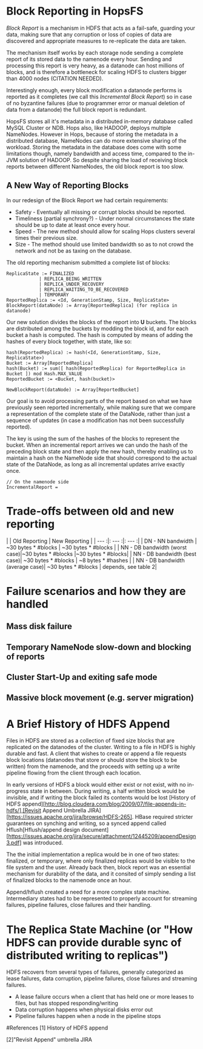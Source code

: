 # Block Reporting in HopsFS
_Block Report_ is a mechanism in HDFS that acts as a fail-safe, guarding your
 data, making sure that any corruption or loss of copies of data are discovered
  and appropriate measures to re-replicate the data are taken. 
  
The mechanism itself works by each storage node sending a complete report of 
its stored data to the namenode every hour. Sending and processing this 
report is very heavy, as a datanode can host millions of blocks, and is 
therefore a bottleneck for scaling HDFS to clusters bigger than 4000
 nodes (CITATION NEEDED).
 
Interestingly enough, every block modification a datanode performs is 
reported as it completes (we call this _Incremental Block Report_) so in case of
 no byzantine 
failures (due to 
programmer error or manual deletion of data from a datanode) the full block 
report is redundant.
 
HopsFS stores all it's metadata in a distributed in-memory database called 
MySQL Cluster or NDB. Hops also, like HADOOP, deploys multiple NameNodes. 
However in Hops, because of storing the metadata in a distributed database, 
NameNodes can do more extensive sharing of the workload. Storing the 
metadata in the database does come with some limitations though, namely 
bandwidth and access time, compared to the in-JVM solution of HADOOP. So 
despite sharing the load of receiving block reports between different 
NameNodes, the old block report is too slow.

## A New Way of Reporting Blocks
In our redesign of the Block Report we had certain requirements:
* Safety - Eventually all missing or corrupt blocks should be 
reported.
* Timeliness (partial synchrony?) - Under normal circumstances the state 
should be up to date at least once every hour.
* Speed - The new method should allow for scaling Hops clusters several times
 their previous size.
* Size - The method should use limited bandwidth so as to not crowd the 
network and not be as taxing on the database.

The old reporting mechanism submitted a complete list of blocks:

    ReplicaState := FINALIZED
                | REPLICA_BEING_WRITTEN
                | REPLICA_UNDER_RECOVERY
                | REPLICA_WAITING_TO_BE_RECOVERED
                | TEMPORARY
    ReportedReplica := <Id, GenerationStamp, Size, ReplicaState> 
    BlockReport(dataNode) := Array[ReportedReplica] (for replica in datanode)
    
Our new solution divides the blocks of the report into **U** buckets. The 
blocks are distributed among the buckets by modding the block id, and for 
each bucket a hash is computed. The hash is computed by means of adding the 
hashes of every block together, with state, like so:

    hash(ReportedReplica) := hash(<Id, GenerationStamp, Size, ReplicaState>)
    Bucket := Array[ReportedReplica]
    hash(Bucket) := sum([ hash(ReportedReplica) for ReportedReplica in Bucket ]) mod Hash.MAX_VALUE
    ReportedBucket := <Bucket, hash(bucket)>
    
    NewBlockReport(dataNode) := Array[ReportedBucket]

Our goal is to avoid processing parts of the report based on what we have 
previously seen reported incrementally, while making sure that we compare a 
representation of the complete state of the DataNode, rather than just a 
sequence of updates (in case a modification has not been successfully 
reported).

The key is using the sum of the hashes of the blocks to represent the bucket.
 When an incremental report arrives we can undo the hash of the preceding 
 block state and then apply the new hash, thereby enabling us to maintain a 
 hash on the NameNode side that should correspond to the actual state of the 
 DataNode, as long as all incremental updates arrive exactly once.

    // On the namenode side
    IncrementalReport = 
    
# Trade-offs between old and new reporting
| | Old Reporting | New Reporting |
| --- :|: --- :|: --- :|
| DN - NN bandwidth | ~30 bytes * #blocks | ~30 bytes * #blocks |
| NN - DB bandwidth (worst case)|~30 bytes * #blocks |~30 bytes * #blocks|
| NN - DB bandwidth (best case)| ~30 bytes * #blocks | ~8 bytes * #hashes |
| NN - DB bandwidth (average case)| ~30 bytes * #blocks | depends, see table 2|

# Failure scenarios and how they are handled

## Mass disk failure

## Temporary NameNode slow-down and blocking of reports

## Cluster Start-Up and exiting safe mode

## Massive block movement (e.g. server migration)
# A Brief History of HDFS Append
Files in HDFS are stored as a collection of fixed size blocks that are replicated on the datanodes of the cluster.
Writing to a file in HDFS is highly durable and fast.
A client that wishes to create or append a file requests block locations (datanodes that store or should store the block to be written) from the namenode, and the proceeds with setting up a write pipeline flowing from the client through each location.

In early versions of HDFS a block would either exist or not exist, with no in-progress state in between. 
During writing, a half written block would be invisible, and if writing the block failed its contents would be lost [History of HDFS append][http://blog.cloudera.com/blog/2009/07/file-appends-in-hdfs/],[Revisit Append Umbrella JIRA][https://issues.apache.org/jira/browse/HDFS-265].
HBase required stricter guarantees on synching and writing, so a synced append called Hflush[Hflush/append design document][https://issues.apache.org/jira/secure/attachment/12445209/appendDesign3.pdf] was introduced.

The the initial implementation a replica would be in one of two states: finalized, or temporary, where only finalized replicas would be visible to the file system and the user. Already back then, block report was an essential mechanism for durability of the data, and it consited of simply sending a list of finalized blocks to the namenode once an hour.

Append/hflush created a need for a more complex state machine.
Intermediary states had to be represented to properly account for streaming failures, pipeline failures, close failures and their handling. 

# The Replica State Machine (or "How HDFS can provide durable sync of distributed writing to replicas")

HDFS recovers from several types of failures, generally categorized as lease failures, data corruption, pipeline failures, close failures and streaming failures.

* A lease failure occurs when a client that has held one or more leases to files, but has stopped responding/writing
* Data corruption happens when physical disks error out
* Pipeline failures happen when a node in the pipeline stops 

#References
[1] History of HDFS append

[2]"Revisit Append" umbrella JIRA
